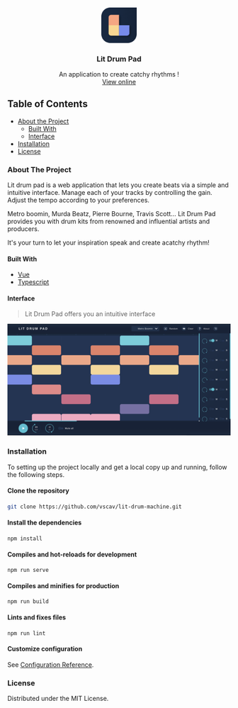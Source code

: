 <br />
<p align="center">
  <a href="https://lit-drum-pad.herokuapp.com/">
    <img src="src/assets/logo/app-logo-large.png" alt="Logo" width="80">
  </a>

  <h3 align="center">Lit Drum Pad</h3>

  <p align="center">
    An application to create catchy rhythms !
    <br />
    <a href="https://lit-drum-pad.herokuapp.com/">View online</a>
  </p>
</p>

<!-- TABLE OF CONTENTS -->

## Table of Contents

- [About the Project](#about-the-project)
  - [Built With](#built-with)
  - [Interface](#interface)
- [Installation](#installation)
- [License](#license)

<!-- ABOUT THE PROJECT -->

### About The Project

Lit drum pad is a web application that lets you create beats via a simple and intuitive interface. Manage each of your tracks by controlling the gain. Adjust the tempo according to your preferences.

Metro boomin, Murda Beatz, Pierre Bourne, Travis Scott… Lit Drum Pad provides you with drum kits from renowned and influential artists and producers.

It's your turn to let your inspiration speak and create acatchy rhythm!

<!-- BUILT WITH -->

#### Built With

- [Vue](https://vuejs.org/)
- [Typescript](https://www.typescriptlang.org/)

<!-- INTERFACE -->

#### Interface

> Lit Drum Pad offers you an intuitive interface

![](src/assets/interface/app-interface.png)

<!-- INSTALLATION -->

### Installation

To setting up the project locally and get a local copy up and running, follow the following steps.

#### Clone the repository

```sh
git clone https://github.com/vscav/lit-drum-machine.git
```

#### Install the dependencies

```
npm install
```

#### Compiles and hot-reloads for development

```
npm run serve
```

#### Compiles and minifies for production

```
npm run build
```

#### Lints and fixes files

```
npm run lint
```

#### Customize configuration

See [Configuration Reference](https://cli.vuejs.org/config/).

### License

Distributed under the MIT License.
